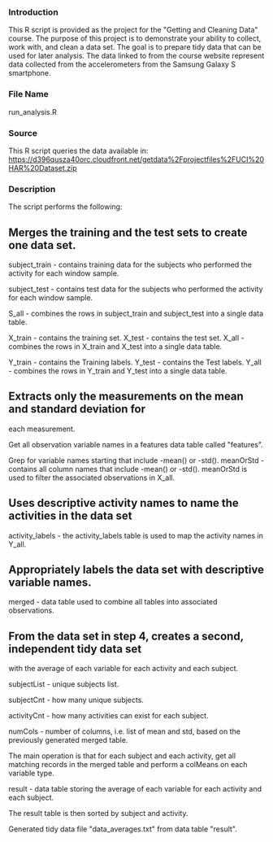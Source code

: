 ### Introduction

This R script is provided as the project for the "Getting and Cleaning Data"
course. The purpose of this project is to demonstrate your ability to
collect, work with, and clean a data set. The goal is to prepare tidy
data that can be used for later analysis. The data linked to from the
course website represent data collected from the accelerometers from the
Samsung Galaxy S smartphone.

### File Name

run_analysis.R

### Source

This R script queries the data available in: 
https://d396qusza40orc.cloudfront.net/getdata%2Fprojectfiles%2FUCI%20HAR%20Dataset.zip

### Description

The script performs the following:


## Merges the training and the test sets to create one data set.

subject_train - contains training data for the subjects who performed 
the activity for each window sample.

subject_test - contains test data for the subjects who performed 
the activity for each window sample.

S_all - combines the rows in subject_train and subject_test into a single
data table.

X_train - contains the training set.
X_test -  contains the test set.
X_all - combines the rows in X_train and X_test into a single data table.

Y_train - contains the Training labels.
Y_test -  contains the Test labels.
Y_all - combines the rows in Y_train and Y_test into a single data table.


## Extracts only the measurements on the mean and standard deviation for 
each measurement. 

Get all observation variable names in a features data table called "features".

Grep for variable names starting that include -mean() or -std().
meanOrStd - contains all column names that include -mean() or -std().
meanOrStd is used to filter the associated observations in X_all.


## Uses descriptive activity names to name the activities in the data set

activity_labels - the activity_labels table is used to map the activity
names in Y_all.


## Appropriately labels the data set with descriptive variable names. 

merged - data table used to combine all tables into associated observations.


## From the data set in step 4, creates a second, independent tidy data set 
with the average of each variable for each activity and each subject.

subjectList - unique subjects list.

subjectCnt - how many unique subjects.

activityCnt - how many activities can exist for each subject.

numCols - number of columns, i.e. list of mean and std, based on the previously
generated merged table.

The main operation is that for each subject and each activity, get all matching 
records in the merged table and perform a colMeans on each variable type.

result - data table storing the average of each variable for each activity
and each subject.

The result table is then sorted by subject and activity.

Generated tidy data file "data_averages.txt" from data table "result".
